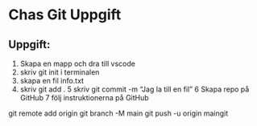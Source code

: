# Chas Git Uppgift

## Uppgift:

1. Skapa en mapp och dra till vscode
2. skriv git init i terminalen
3. skapa en fil info.txt
4. skriv git add .
   5 skriv git commit -m “Jag la till en fil”
   6 Skapa repo på GitHub
   7 följ instruktionerna på GitHub

git remote add origin <adressen>
git branch -M main
git push -u origin maingit
